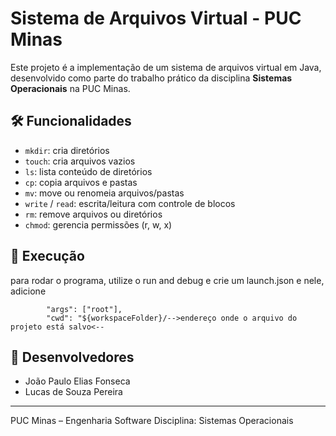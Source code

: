 # Sistema de Arquivos Virtual - PUC Minas

Este projeto é a implementação de um sistema de arquivos virtual em Java, desenvolvido como parte do trabalho prático da disciplina **Sistemas Operacionais** na PUC Minas.

## 🛠️ Funcionalidades

- `mkdir`: cria diretórios
- `touch`: cria arquivos vazios
- `ls`: lista conteúdo de diretórios
- `cp`: copia arquivos e pastas
- `mv`: move ou renomeia arquivos/pastas
- `write` / `read`: escrita/leitura com controle de blocos
- `rm`: remove arquivos ou diretórios
- `chmod`: gerencia permissões (r, w, x)

## 🚀 Execução

para rodar o programa, utilize o run and debug e crie um launch.json e nele, adicione

            "args": ["root"],
            "cwd": "${workspaceFolder}/-->endereço onde o arquivo do projeto está salvo<--

## 👤 Desenvolvedores

- João Paulo Elias Fonseca
- Lucas de Souza Pereira 

---

PUC Minas – Engenharia Software 
Disciplina: Sistemas Operacionais  
